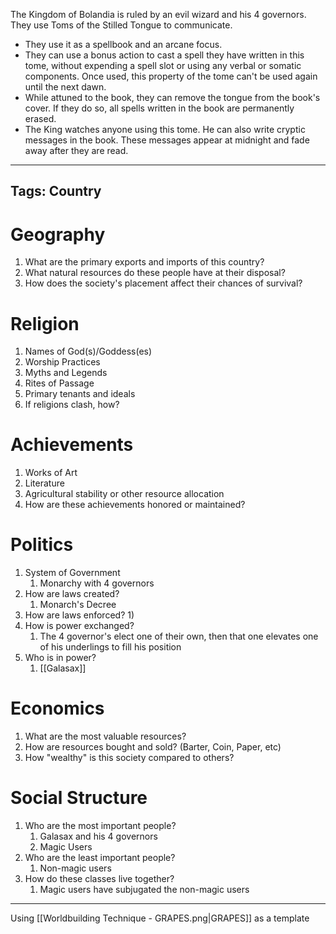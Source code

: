 The Kingdom of Bolandia is ruled by an evil wizard and his 4 governors. They use Toms of the Stilled Tongue to communicate.
- They use it as a spellbook and an arcane focus. 
- They can use a bonus action to cast a spell they have written in this tome, without expending a spell slot or using any verbal or somatic components. Once used, this property of the tome can't be used again until the next dawn. 
- While attuned to the book, they can remove the tongue from the book's cover. If they do so, all spells written in the book are permanently erased.
- The King watches anyone using this tome. He can also write cryptic messages in the book. These messages appear at midnight and fade away after they are read.

---
Tags: Country
---

# Geography
1) What are the primary exports and imports of this country?
2) What natural resources do these people have at their disposal?
3) How does the society's placement affect their chances of survival?

# Religion
1) Names of God(s)/Goddess(es)
2) Worship Practices
3) Myths and Legends
4) Rites of Passage
5) Primary tenants and ideals
6) If religions clash, how?

# Achievements
1) Works of Art
2) Literature
3) Agricultural stability or other resource allocation
4) How are these achievements honored or maintained?

# Politics
1) System of Government
	1) Monarchy with 4 governors
2) How are laws created?
	1) Monarch's Decree
3) How are laws enforced?
	1) 
4) How is power exchanged?
	1) The 4 governor's elect one of their own, then that one elevates one of his underlings to fill his position
5) Who is in power?
	1) [[Galasax]]

# Economics
1) What are the most valuable resources?
2) How are resources bought and sold? (Barter, Coin, Paper, etc)
3) How "wealthy" is this society compared to others?

# Social Structure
1) Who are the most important people?
	1) Galasax and his 4 governors
	2) Magic Users
2) Who are the least important people?
	1) Non-magic users
3) How do these classes live together?
	1) Magic users have subjugated the non-magic users

---
Using [[Worldbuilding Technique - GRAPES.png|GRAPES]] as a template